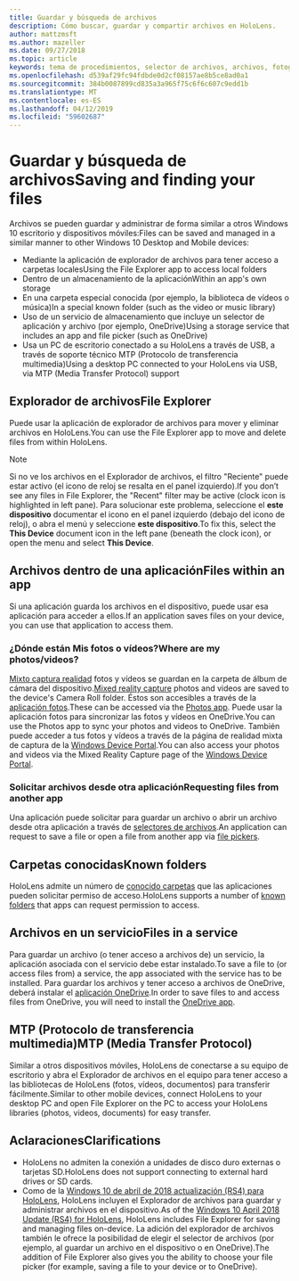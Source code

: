 ```yaml
---
title: Guardar y búsqueda de archivos
description: Cómo buscar, guardar y compartir archivos en HoloLens.
author: mattzmsft
ms.author: mazeller
ms.date: 09/27/2018
ms.topic: article
keywords: tema de procedimientos, selector de archivos, archivos, fotografías, vídeos, imágenes, OneDrive, el almacenamiento, el Explorador de archivos
ms.openlocfilehash: d539af29fc94fdbde0d2cf08157ae8b5ce8ad0a1
ms.sourcegitcommit: 384b0087899cd835a3a965f75c6f6c607c9edd1b
ms.translationtype: MT
ms.contentlocale: es-ES
ms.lasthandoff: 04/12/2019
ms.locfileid: "59602687"
---
```

# <a name="saving-and-finding-your-files"></a><span data-ttu-id="d2984-104">Guardar y búsqueda de archivos</span><span class="sxs-lookup"><span data-stu-id="d2984-104">Saving and finding your files</span></span>

<span data-ttu-id="d2984-105">Archivos se pueden guardar y administrar de forma similar a otros Windows 10 escritorio y dispositivos móviles:</span><span class="sxs-lookup"><span data-stu-id="d2984-105">Files can be saved and managed in a similar manner to other Windows 10 Desktop and Mobile devices:</span></span>
* <span data-ttu-id="d2984-106">Mediante la aplicación de explorador de archivos para tener acceso a carpetas locales</span><span class="sxs-lookup"><span data-stu-id="d2984-106">Using the File Explorer app to access local folders</span></span>
* <span data-ttu-id="d2984-107">Dentro de un almacenamiento de la aplicación</span><span class="sxs-lookup"><span data-stu-id="d2984-107">Within an app's own storage</span></span>
* <span data-ttu-id="d2984-108">En una carpeta especial conocida (por ejemplo, la biblioteca de vídeos o música)</span><span class="sxs-lookup"><span data-stu-id="d2984-108">In a special known folder (such as the video or music library)</span></span>
* <span data-ttu-id="d2984-109">Uso de un servicio de almacenamiento que incluye un selector de aplicación y archivo (por ejemplo, OneDrive)</span><span class="sxs-lookup"><span data-stu-id="d2984-109">Using a storage service that includes an app and file picker (such as OneDrive)</span></span>
* <span data-ttu-id="d2984-110">Usa un PC de escritorio conectado a su HoloLens a través de USB, a través de soporte técnico MTP (Protocolo de transferencia multimedia)</span><span class="sxs-lookup"><span data-stu-id="d2984-110">Using a desktop PC connected to your HoloLens via USB, via MTP (Media Transfer Protocol) support</span></span>

## <a name="file-explorer"></a><span data-ttu-id="d2984-111">Explorador de archivos</span><span class="sxs-lookup"><span data-stu-id="d2984-111">File Explorer</span></span>

<span data-ttu-id="d2984-112">Puede usar la aplicación de explorador de archivos para mover y eliminar archivos en HoloLens.</span><span class="sxs-lookup"><span data-stu-id="d2984-112">You can use the File Explorer app to move and delete files from within HoloLens.</span></span>

>[!NOTE]
><span data-ttu-id="d2984-113">Si no ve los archivos en el Explorador de archivos, el filtro "Reciente" puede estar activo (el icono de reloj se resalta en el panel izquierdo).</span><span class="sxs-lookup"><span data-stu-id="d2984-113">If you don’t see any files in File Explorer, the "Recent" filter may be active (clock icon is highlighted in left pane).</span></span> <span data-ttu-id="d2984-114">Para solucionar este problema, seleccione el **este dispositivo** documentar el icono en el panel izquierdo (debajo del icono de reloj), o abra el menú y seleccione **este dispositivo**.</span><span class="sxs-lookup"><span data-stu-id="d2984-114">To fix this, select the **This Device** document icon in the left pane (beneath the clock icon), or open the menu and select **This Device**.</span></span>

## <a name="files-within-an-app"></a><span data-ttu-id="d2984-115">Archivos dentro de una aplicación</span><span class="sxs-lookup"><span data-stu-id="d2984-115">Files within an app</span></span>

<span data-ttu-id="d2984-116">Si una aplicación guarda los archivos en el dispositivo, puede usar esa aplicación para acceder a ellos.</span><span class="sxs-lookup"><span data-stu-id="d2984-116">If an application saves files on your device, you can use that application to access them.</span></span>

### <a name="where-are-my-photosvideos"></a><span data-ttu-id="d2984-117">¿Dónde están Mis fotos o vídeos?</span><span class="sxs-lookup"><span data-stu-id="d2984-117">Where are my photos/videos?</span></span>

<span data-ttu-id="d2984-118">[Mixto captura realidad](mixed-reality-capture.md) fotos y vídeos se guardan en la carpeta de álbum de cámara del dispositivo.</span><span class="sxs-lookup"><span data-stu-id="d2984-118">[Mixed reality capture](mixed-reality-capture.md) photos and videos are saved to the device's Camera Roll folder.</span></span> <span data-ttu-id="d2984-119">Éstos son accesibles a través de la [aplicación fotos](see-your-photos.md#photos-app).</span><span class="sxs-lookup"><span data-stu-id="d2984-119">These can be accessed via the [Photos app](see-your-photos.md#photos-app).</span></span> <span data-ttu-id="d2984-120">Puede usar la aplicación fotos para sincronizar las fotos y vídeos en OneDrive.</span><span class="sxs-lookup"><span data-stu-id="d2984-120">You can use the Photos app to sync your photos and videos to OneDrive.</span></span> <span data-ttu-id="d2984-121">También puede acceder a tus fotos y vídeos a través de la página de realidad mixta de captura de la [Windows Device Portal](using-the-windows-device-portal.md#mixed-reality-capture).</span><span class="sxs-lookup"><span data-stu-id="d2984-121">You can also access your photos and videos via the Mixed Reality Capture page of the [Windows Device Portal](using-the-windows-device-portal.md#mixed-reality-capture).</span></span>

### <a name="requesting-files-from-another-app"></a><span data-ttu-id="d2984-122">Solicitar archivos desde otra aplicación</span><span class="sxs-lookup"><span data-stu-id="d2984-122">Requesting files from another app</span></span>

<span data-ttu-id="d2984-123">Una aplicación puede solicitar para guardar un archivo o abrir un archivo desde otra aplicación a través de [selectores de archivos](app-model.md#file-pickers).</span><span class="sxs-lookup"><span data-stu-id="d2984-123">An application can request to save a file or open a file from another app via [file pickers](app-model.md#file-pickers).</span></span>

## <a name="known-folders"></a><span data-ttu-id="d2984-124">Carpetas conocidas</span><span class="sxs-lookup"><span data-stu-id="d2984-124">Known folders</span></span>

<span data-ttu-id="d2984-125">HoloLens admite un número de [conocido carpetas](app-model.md#known-folders) que las aplicaciones pueden solicitar permiso de acceso.</span><span class="sxs-lookup"><span data-stu-id="d2984-125">HoloLens supports a number of [known folders](app-model.md#known-folders) that apps can request permission to access.</span></span>

## <a name="files-in-a-service"></a><span data-ttu-id="d2984-126">Archivos en un servicio</span><span class="sxs-lookup"><span data-stu-id="d2984-126">Files in a service</span></span>

<span data-ttu-id="d2984-127">Para guardar un archivo (o tener acceso a archivos de) un servicio, la aplicación asociada con el servicio debe estar instalado.</span><span class="sxs-lookup"><span data-stu-id="d2984-127">To save a file to (or access files from) a service, the app associated with the service has to be installed.</span></span> <span data-ttu-id="d2984-128">Para guardar los archivos y tener acceso a archivos de OneDrive, deberá instalar el [aplicación OneDrive](https://www.microsoft.com/store/apps/onedrive/9wzdncrfj1p3).</span><span class="sxs-lookup"><span data-stu-id="d2984-128">In order to save files to and access files from OneDrive, you will need to install the [OneDrive app](https://www.microsoft.com/store/apps/onedrive/9wzdncrfj1p3).</span></span>

## <a name="mtp-media-transfer-protocol"></a><span data-ttu-id="d2984-129">MTP (Protocolo de transferencia multimedia)</span><span class="sxs-lookup"><span data-stu-id="d2984-129">MTP (Media Transfer Protocol)</span></span>

<span data-ttu-id="d2984-130">Similar a otros dispositivos móviles, HoloLens de conectarse a su equipo de escritorio y abra el Explorador de archivos en el equipo para tener acceso a las bibliotecas de HoloLens (fotos, vídeos, documentos) para transferir fácilmente.</span><span class="sxs-lookup"><span data-stu-id="d2984-130">Similar to other mobile devices, connect HoloLens to your desktop PC and open File Explorer on the PC to access your HoloLens libraries (photos, videos, documents) for easy transfer.</span></span>

## <a name="clarifications"></a><span data-ttu-id="d2984-131">Aclaraciones</span><span class="sxs-lookup"><span data-stu-id="d2984-131">Clarifications</span></span>

* <span data-ttu-id="d2984-132">HoloLens no admiten la conexión a unidades de disco duro externas o tarjetas SD.</span><span class="sxs-lookup"><span data-stu-id="d2984-132">HoloLens does not support connecting to external hard drives or SD cards.</span></span>
* <span data-ttu-id="d2984-133">Como de la [Windows 10 de abril de 2018 actualización (RS4) para HoloLens](release-notes-april-2018.md), HoloLens incluyen el Explorador de archivos para guardar y administrar archivos en el dispositivo.</span><span class="sxs-lookup"><span data-stu-id="d2984-133">As of the [Windows 10 April 2018 Update (RS4) for HoloLens](release-notes-april-2018.md), HoloLens includes File Explorer for saving and managing files on-device.</span></span> <span data-ttu-id="d2984-134">La adición del explorador de archivos también le ofrece la posibilidad de elegir el selector de archivos (por ejemplo, al guardar un archivo en el dispositivo o en OneDrive).</span><span class="sxs-lookup"><span data-stu-id="d2984-134">The addition of File Explorer also gives you the ability to choose your file picker (for example, saving a file to your device or to OneDrive).</span></span>
